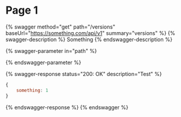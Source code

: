 # Page 1

{% swagger method="get" path="/versions" baseUrl="https://something.com/api/v1" summary="versions" %}
{% swagger-description %}
Something
{% endswagger-description %}

{% swagger-parameter in="path" %}

{% endswagger-parameter %}

{% swagger-response status="200: OK" description="Test" %}
```javascript
{
    something: 1
}
```


{% endswagger-response %}
{% endswagger %}
